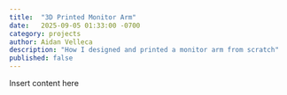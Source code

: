 ```yaml
---
title:  "3D Printed Monitor Arm"
date:   2025-09-05 01:33:00 -0700
category: projects
author: Aidan Velleca
description: "How I designed and printed a monitor arm from scratch"
published: false
---
```

Insert content here